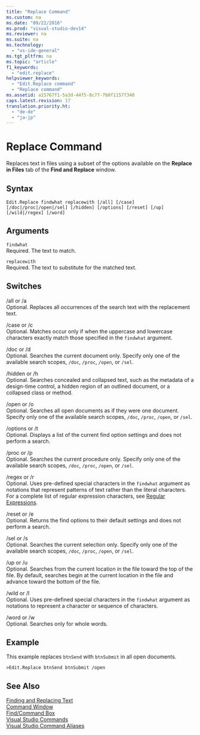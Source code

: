 ```yaml
---
title: "Replace Command"
ms.custom: na
ms.date: "09/22/2016"
ms.prod: "visual-studio-dev14"
ms.reviewer: na
ms.suite: na
ms.technology: 
  - "vs-ide-general"
ms.tgt_pltfrm: na
ms.topic: "article"
f1_keywords: 
  - "edit.replace"
helpviewer_keywords: 
  - "Edit.Replace command"
  - "Replace command"
ms.assetid: a15767f1-5a3d-44f5-8c77-7b0f1157f340
caps.latest.revision: 17
translation.priority.ht: 
  - "de-de"
  - "ja-jp"
---
```

# Replace Command
Replaces text in files using a subset of the options available on the **Replace in Files** tab of the **Find and Replace** window.  
  
## Syntax  
  
```  
Edit.Replace findwhat replacewith [/all] [/case]  
[/doc|/proc|/open|/sel] [/hidden] [/options] [/reset] [/up]  
[/wild|/regex] [/word]  
```  
  
## Arguments  
 `findwhat`  
 Required. The text to match.  
  
 `replacewith`  
 Required. The text to substitute for the matched text.  
  
## Switches  
 /all or /a  
 Optional. Replaces all occurrences of the search text with the replacement text.  
  
 /case or /c  
 Optional. Matches occur only if when the uppercase and lowercase characters exactly match those specified in the `findwhat` argument.  
  
 /doc or /d  
 Optional. Searches the current document only. Specify only one of the available search scopes, `/doc`, `/proc`, `/open`, or `/sel`.  
  
 /hidden or /h  
 Optional. Searches concealed and collapsed text, such as the metadata of a design-time control, a hidden region of an outlined document, or a collapsed class or method.  
  
 /open or /o  
 Optional. Searches all open documents as if they were one document. Specify only one of the available search scopes, `/doc`, `/proc`, `/open`, or `/sel`.  
  
 /options or /t  
 Optional. Displays a list of the current find option settings and does not perform a search.  
  
 /proc or /p  
 Optional. Searches the current procedure only. Specify only one of the available search scopes, `/doc`, `/proc`, `/open`, or `/sel`.  
  
 /regex or /r  
 Optional. Uses pre-defined special characters in the `findwhat` argument as notations that represent patterns of text rather than the literal characters. For a complete list of regular expression characters, see [Regular Expressions](../vs140/using-regular-expressions-in-visual-studio.md).  
  
 /reset or /e  
 Optional. Returns the find options to their default settings and does not perform a search.  
  
 /sel or /s  
 Optional. Searches the current selection only. Specify only one of the available search scopes, `/doc`, `/proc`, `/open`, or `/sel`.  
  
 /up or /u  
 Optional. Searches from the current location in the file toward the top of the file. By default, searches begin at the current location in the file and advance toward the bottom of the file.  
  
 /wild or /l  
 Optional. Uses pre-defined special characters in the `findwhat` argument as notations to represent a character or sequence of characters.  
  
 /word or /w  
 Optional. Searches only for whole words.  
  
## Example  
 This example replaces `btnSend` with `btnSubmit` in all open documents.  
  
```  
>Edit.Replace btnSend btnSubmit /open  
```  
  
## See Also  
 [Finding and Replacing Text](../vs140/finding-and-replacing-text.md)   
 [Command Window](../vs140/command-window.md)   
 [Find/Command Box](../vs140/find-command-box.md)   
 [Visual Studio Commands](../vs140/visual-studio-commands.md)   
 [Visual Studio Command Aliases](../vs140/visual-studio-command-aliases.md)